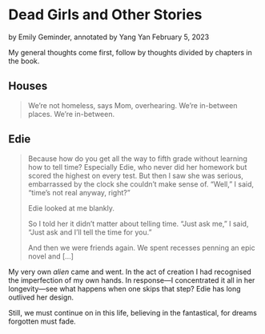 # Dead Girls and Other Stories

by Emily Geminder, annotated by Yang Yan
February 5, 2023

My general thoughts come first, follow by thoughts divided by chapters in the book.

## Houses

> We’re not homeless, says Mom, overhearing. We’re in-between places. We’re in-between.

## Edie

> Because how do you get all the way to fifth grade without learning how to tell time? Especially Edie, who never did her homework but scored the highest on every test. But then I saw she was serious, embarrassed by the clock she couldn’t make sense of. “Well,” I said, “time’s not real anyway, right?”
>
> Edie looked at me blankly.
>
> So I told her it didn’t matter about telling time. “Just ask me,” I said, “Just ask and I’ll tell the time for you.”
>
> And then we were friends again. We spent recesses penning an epic novel and […]

My very own *alien* came and went. In the act of creation I had recognised the imperfection of my own hands. In response—I concentrated it all in her longevity—see what happens when one skips that step? Edie has long outlived her design.

Still, we must continue on in this life, believing in the fantastical, for dreams forgotten must fade.
